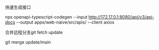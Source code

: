 快速生成接口

npx openapi-typescript-codegen --input http://172.17.0.1:8080/api/v3/api-docs --output apps/web-naive/src/apis/ --client axios

合并远程分支git fetch update

git merge update/main
